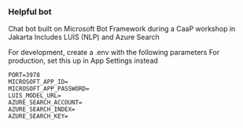 ### Helpful bot

Chat bot built on Microsoft Bot Framework during a CaaP workshop in Jakarta
Includes LUIS (NLP) and Azure Search



For development, create a .env with the following parameters
For production, set this up in App Settings instead
```
PORT=3978
MICROSOFT_APP_ID=
MICROSOFT_APP_PASSWORD=
LUIS_MODEL_URL=
AZURE_SEARCH_ACCOUNT=
AZURE_SEARCH_INDEX=
AZURE_SEARCH_KEY=

```
